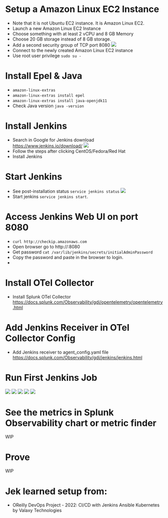 # Setup a Amazon Linux EC2 Instance
- Note that it is not Ubuntu EC2 instance. It is Amazon Linux EC2.
- Launch a new Amazon Linux EC2 Instance
- Choose something with at least 2 vCPU and 8 GB Memory
- Choose 20 GB storage instead of 8 GB storage.
- Add a second security group of TCP port 8080 ![](ec2-security-group-8080.png)
- Connect to the newly created Amazon Linux EC2 instance
- Use root user privilege `sudo su -`

# Install Epel & Java
- `amazon-linux-extras`
- `amazon-linux-extras install epel`
- `amazon-linux-extras install java-openjdk11`
- Check Java version `java -version`

# Install Jenkins
- Search in Google for Jenkins download https://www.jenkins.io/download/ ![](jenkins-download.png)
- Follow the steps after clicking CentOS/Fedora/Red Hat
- Install Jenkins

# Start Jenkins
- See post-installation status `service jenkins status` ![](jenkins-ci.png)
- Start jenkins `service jenkins start`.

# Access Jenkins Web UI on port 8080
- `curl http://checkip.amazonaws.com`
- Open browser go to http://<ip address>:8080
- Get password `cat /var/lib/jenkins/secrets/initialAdminPassword`
- Copy the password and paste in the browser to login.
- 

# Install OTel Collector
- Install Splunk OTel Collector https://docs.splunk.com/Observability/gdi/opentelemetry/opentelemetry.html

# Add Jenkins Receiver in OTel Collector Config
- Add Jenkins receiver to agent_config.yaml file https://docs.splunk.com/Observability/gdi/jenkins/jenkins.html

# Run First Jenkins Job
![](new-item.png)
![](freestyle-project.png)
![](execute-shell.png)
![](shell-command.png)
![](build-now.png)

# See the metrics in Splunk Observability chart or metric finder
WIP

# Prove
WIP

# Jek learned setup from:
- OReilly DevOps Project - 2022: CI/CD with Jenkins Ansible Kubernetes by Valaxy Technologies
